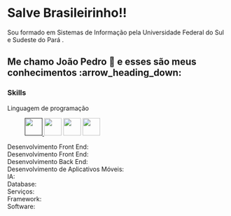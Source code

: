 <h1>Salve Brasileirinho!!</h1>

<p>Sou formado em Sistemas de Informação pela Universidade Federal do Sul e Sudeste do Pará .</p>

<h2>Me chamo João Pedro 👋 e esses são meus conhecimentos :arrow_heading_down:</h2>

<h3>Skills</h3>

<dl>
  <dt>Linguagem de programação</dt>
  <dd>
    <p>
      <a href="" >
        <img src="https://github.com/joaosscc/icons/blob/main/python.png" style="max-width:100%;" width="40">
      </a>
      <img src="https://github.com/joaosscc/icons/blob/main/java.png" style="max-width:100%;" width="40">
      <img src="https://github.com/joaosscc/icons/blob/main/javascript.png" style="max-width:100%;" width="40">
      <img src="https://github.com/joaosscc/icons/blob/main/c.png" style="max-width:100%;" width="40">
    </p>
  </dd>
  <dt>Desenvolvimento Front End:</dt>
  
  <dt>Desenvolvimento Front End:</dt>
  <dt>Desenvolvimento Back End:</dt>
  <dt>Desenvolvimento de Aplicativos Móveis:</dt>
  <dt>IA:</dt>
  <dt>Database:</dt>
  <dt>Serviços:</dt>
  <dt>Framework:</dt>
  <dt>Software:</dt>
  
</dl>
